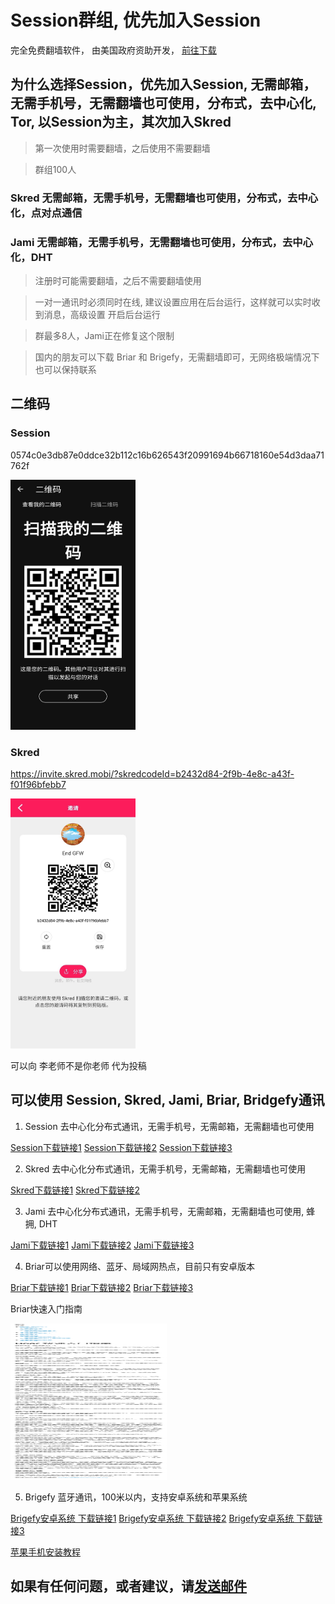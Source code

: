 # Session群组, 优先加入Session

完全免费翻墙软件， 由美国政府资助开发， [前往下载](https://github.com/hello-world-1989/temp)

## 为什么选择Session，优先加入Session, 无需邮箱，无需手机号，无需翻墙也可使用，分布式，去中心化, Tor, 以Session为主，其次加入Skred

>第一次使用时需要翻墙，之后使用不需要翻墙

>群组100人

### Skred 无需邮箱，无需手机号，无需翻墙也可使用，分布式，去中心化，点对点通信

### Jami 无需邮箱，无需手机号，无需翻墙也可使用，分布式，去中心化，DHT

>注册时可能需要翻墙，之后不需要翻墙使用

>一对一通讯时必须同时在线, 建议设置应用在后台运行，这样就可以实时收到消息，高级设置 开启后台运行

>群最多8人，Jami正在修复这个限制

>国内的朋友可以下载 Briar 和 Brigefy，无需翻墙即可，无网络极端情况下也可以保持联系

## 二维码

### Session

0574c0e3db87e0ddce32b112c16b626543f20991694b66718160e54d3daa71762f

<img src='/session.jpg' width='200' height='400' />

### Skred

https://invite.skred.mobi/?skredcodeId=b2432d84-2f9b-4e8c-a43f-f01f96bfebb7

<img src='/skred.jpg' width='200' height='400' />

可以向 李老师不是你老师 代为投稿

## 可以使用 Session, Skred, Jami, Briar, Bridgefy通讯

1. Session 去中心化分布式通讯，无需手机号，无需邮箱，无需翻墙也可使用

[Session下载链接1](https://github.com/end-gfw/google-groups/raw/main/Session_1.16.7_Apkpure.apk)
[Session下载链接2](https://apkpure.com/cn/session-private-messenger/network.loki.messenger/download#google_vignette)
[Session下载链接3](https://play.google.com/store/apps/details?id=network.loki.messenger)


2. Skred 去中心化分布式通讯，无需手机号，无需邮箱，无需翻墙也可使用

[Skred下载链接1](https://github.com/end-gfw/google-groups/raw/main/Skred_Messenger_8.2_Apkpure.apk)
[Skred下载链接2](https://apkpure.com/cn/skred-messenger/mobi.skred.app/download)

3. Jami 去中心化分布式通讯，无需手机号，无需邮箱，无需翻墙也可使用, 蜂拥, DHT

[Jami下载链接1](https://github.com/end-gfw/google-groups/raw/main/Jami_20230421-01_Apkpure.apk)
[Jami下载链接2](https://apkpure.com/cn/jami/cx.ring/download)
[Jami下载链接3](https://play.google.com/store/apps/details?id=cx.ring)

4. Briar可以使用网络、蓝牙、局域网热点，目前只有安卓版本

[Briar下载链接1](https://github.com/end-gfw/google-groups/raw/main/Briar_1.4.23_Apkpure.apk)
[Briar下载链接2](https://apkpure.com/briar/org.briarproject.briar.android/download)
[Briar下载链接3](https://play.google.com/store/apps/details?id=org.briarproject.briar.android)

Briar快速入门指南

<img src='/briar-tutorial.png' width='250' height='250' />

5. Brigefy 蓝牙通讯，100米以内，支持安卓系统和苹果系统

[Brigefy安卓系统 下载链接1](https://github.com/end-gfw/google-groups/raw/main/Bridgefy_3.1.18_Apkpure.apk)
[Brigefy安卓系统 下载链接2](https://apkpure.com/bridgefy-offline-messages/me.bridgefy.main/download)
[Brigefy安卓系统 下载链接3](https://play.google.com/store/apps/details?id=me.bridgefy.main)

[苹果手机安装教程](https://github.com/hello-world-1989/temp#ios)

## 如果有任何问题，或者建议，请[发送邮件](end.gfw@hotmail.com)
